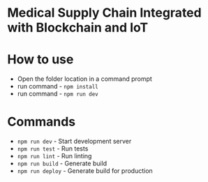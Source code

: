 # Medical Supply Chain Integrated with Blockchain and IoT

# How to use

*  Open the folder location in a command prompt
*  run command - `npm install`
*  run command - `npm run dev`

# Commands

* `npm run dev` - Start development server
* `npm run test` - Run tests
* `npm run lint` - Run linting
* `npm run build` - Generate build
* `npm run deploy` - Generate build for production